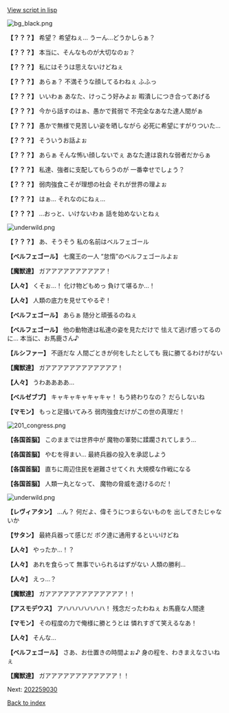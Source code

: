 [View script in lisp](../scripts/202259020.txt)

![bg_black.png](../images/backgrounds/bg_black.png)

**【？？？】**
希望？
希望ねぇ…
うーん…どうかしらぁ？

**【？？？】**
本当に、そんなものが大切なのぉ？

**【？？？】**
私にはそうは思えないけどねぇ

**【？？？】**
あらぁ？
不満そうな顔してるわねぇ
ふふっ

**【？？？】**
いいわぁ
あなた、けっこう好みよぉ
暇潰しにつき合ってあげる

**【？？？】**
今から話すのはぁ、愚かで貧弱で
不完全なあなた達人間がぁ

**【？？？】**
愚かで無様で見苦しい姿を晒しながら
必死に希望にすがりついた…

**【？？？】**
そういうお話よぉ

**【？？？】**
あらぁ
そんな怖い顔しないでぇ
あなた達は哀れな弱者だからぁ

**【？？？】**
私達、強者に支配してもらうのが
一番幸せでしょう？

**【？？？】**
弱肉強食こそが理想の社会
それが世界の理よぉ

**【？？？】**
はぁ…
それなのにねぇ…

**【？？？】**
…おっと、いけないわぁ
話を始めないとねぇ

![underwild.png](../images/backgrounds/underwild.png)

**【？？？】**
あ、そうそう
私の名前はベルフェゴール

**【ベルフェゴール】**
七魔王の一人
“怠惰”のベルフェゴールよぉ

**【魔獣達】**
ガアアアアアアアアアア！

**【人々】**
くそぉ…！
化け物どもめっ
負けて堪るか…！

**【人々】**
人類の底力を見せてやるぞ！

**【ベルフェゴール】**
あらぁ
随分と頑張るのねぇ

**【ベルフェゴール】**
他の動物達は私達の姿を見ただけで
怯えて逃げ惑ってるのに…
本当に、お馬鹿さん♪

**【ルシファー】**
不遜だな
人間ごときが何をしたとしても
我に勝てるわけがない

**【魔獣達】**
ガアアアアアアアアアアアア！

**【人々】**
うわああああ…

**【ベルゼブブ】**
キャキャキャキャキャ！
もう終わりなの？
だらしないね

**【マモン】**
もっと足掻いてみろ
弱肉強食だけがこの世の真理だ！

![201_congress.png](../images/backgrounds/201_congress.png)

**【各国首脳】**
このままでは世界中が
魔物の軍勢に蹂躙されてしまう…

**【各国首脳】**
やむを得まい…
最終兵器の投入を承認しよう

**【各国首脳】**
直ちに周辺住民を避難させてくれ
大規模な作戦になる

**【各国首脳】**
人類一丸となって、
魔物の脅威を退けるのだ！

![underwild.png](../images/backgrounds/underwild.png)

**【レヴィアタン】**
…ん？
何だよ、偉そうにつまらないものを
出してきたじゃないか

**【サタン】**
最終兵器って感じだ
ボク達に通用するといいけどね

**【人々】**
やったか…！？

**【人々】**
あれを食らって
無事でいられるはずがない
人類の勝利…

**【人々】**
えっ…？

**【魔獣達】**
ガアアアアアアアアアアアアア！！

**【アスモデウス】**
アハハハハハハハ！
残念だったわねぇ
お馬鹿な人間達

**【マモン】**
その程度の力で俺様に勝とうとは
憐れすぎて笑えるなあ！

**【人々】**
そんな…

**【ベルフェゴール】**
さあ、お仕置きの時間よぉ♪
身の程を、わきまえなさいねぇ

**【魔獣達】**
ガアアアアアアアアアアアア！！


Next: [202259030](202259030.md)

[Back to index](index.md)
